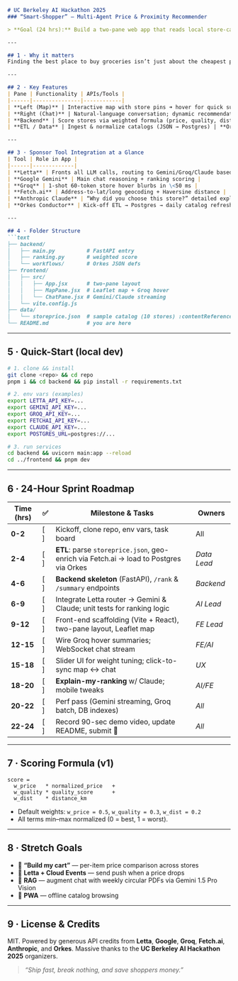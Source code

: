 ````markdown
# UC Berkeley AI Hackathon 2025  
### “Smart-Shopper” — Multi-Agent Price & Proximity Recommender

> **Goal (24 hrs):** Build a two-pane web app that reads local store-catalog data and, using a “kitchen-sink” stack of sponsor APIs, tells users where to shop based on **price, quality,** and **distance**.

---

## 1 · Why it matters
Finding the best place to buy groceries isn’t just about the cheapest price—it’s a trade-off between cost, product quality, and how far you have to travel. Our prototype answers that in real time, and shows **why** a store was recommended.

---

## 2 · Key Features
| Pane | Functionality | APIs/Tools |
|------|---------------|------------|
| **Left (Map)** | Interactive map with store pins ➜ hover for quick summary; click syncs chat | **Leaflet/Mapbox**, **Groq** (ultra-fast hover summaries) |
| **Right (Chat)** | Natural-language conversation; dynamic recommendations with inline “Open on Map” buttons | **Google Gemini**, **Anthropic Claude** (explain-my-ranking), **Letta** agent router |
| **Backend** | Score stores via weighted formula (price, quality, distance) | Custom FastAPI + **Fetch.ai** (geo/distances) |
| **ETL / Data** | Ingest & normalize catalogs (JSON → Postgres) | **Orkes Conductor** workflow |

---

## 3 · Sponsor Tool Integration at a Glance
| Tool | Role in App |
|------|-------------|
| **Letta** | Fronts all LLM calls, routing to Gemini/Groq/Claude based on task (ranking, summary, explanation) |
| **Google Gemini** | Main chat reasoning + ranking scoring |
| **Groq** | 1-shot 60-token store hover blurbs in \<50 ms |
| **Fetch.ai** | Address-to-lat/long geocoding + Haversine distance |
| **Anthropic Claude** | “Why did you choose this store?” detailed explanations |
| **Orkes Conductor** | Kick-off ETL → Postgres → daily catalog refresh |

---

## 4 · Folder Structure
```text
├── backend/
│   ├── main.py          # FastAPI entry
│   ├── ranking.py       # weighted score
│   └── workflows/       # Orkes JSON defs
├── frontend/
│   ├── src/
│   │   ├── App.jsx      # two-pane layout
│   │   ├── MapPane.jsx  # Leaflet map + Groq hover
│   │   └── ChatPane.jsx # Gemini/Claude streaming
│   └── vite.config.js
├── data/
│   └── storeprice.json  # sample catalog (10 stores) :contentReference[oaicite:0]{index=0}
└── README.md            # you are here
````

---

## 5 · Quick-Start (local dev)

```bash
# 1. clone && install
git clone <repo> && cd repo
pnpm i && cd backend && pip install -r requirements.txt

# 2. env vars (examples)
export LETTA_API_KEY=...
export GEMINI_API_KEY=...
export GROQ_API_KEY=...
export FETCHAI_API_KEY=...
export CLAUDE_API_KEY=...
export POSTGRES_URL=postgres://...

# 3. run services
cd backend && uvicorn main:app --reload
cd ../frontend && pnpm dev
```

---

## 6 · 24-Hour Sprint Roadmap

| Time (hrs) | ✅    | Milestone & Tasks                                                                      | Owners      |
| ---------- | ---- | -------------------------------------------------------------------------------------- | ----------- |
| **0-2**    | \[ ] | Kickoff, clone repo, env vars, task board                                              | All         |
| **2-4**    | \[ ] | **ETL**: parse `storeprice.json`, geo-enrich via Fetch.ai → load to Postgres via Orkes | *Data Lead* |
| **4-6**    | \[ ] | **Backend skeleton** (FastAPI), `/rank` & `/summary` endpoints                         | *Backend*   |
| **6-9**    | \[ ] | Integrate Letta router → Gemini & Claude; unit tests for ranking logic                 | *AI Lead*   |
| **9-12**   | \[ ] | Front-end scaffolding (Vite + React), two-pane layout, Leaflet map                     | *FE Lead*   |
| **12-15**  | \[ ] | Wire Groq hover summaries; WebSocket chat stream                                       | *FE/AI*     |
| **15-18**  | \[ ] | Slider UI for weight tuning; click-to-sync map ↔ chat                                  | *UX*        |
| **18-20**  | \[ ] | **Explain-my-ranking** w/ Claude; mobile tweaks                                        | *AI/FE*     |
| **20-22**  | \[ ] | Perf pass (Gemini streaming, Groq batch, DB indexes)                                   | *All*       |
| **22-24**  | \[ ] | Record 90-sec demo video, update README, submit 🎉                                     | *All*       |

---

## 7 · Scoring Formula (v1)

```text
score =
  w_price   * normalized_price   +
  w_quality * quality_score      +
  w_dist    * distance_km
```

* Default weights: `w_price = 0.5`, `w_quality = 0.3`, `w_dist = 0.2`
* All terms min–max normalized (0 = best, 1 = worst).

---

## 8 · Stretch Goals

* 🛒 **“Build my cart”** — per-item price comparison across stores
* 🔔 **Letta + Cloud Events** — send push when a price drops
* 🤖 **RAG** — augment chat with weekly circular PDFs via Gemini 1.5 Pro Vision
* 📱 **PWA** — offline catalog browsing

---

## 9 · License & Credits

MIT.
Powered by generous API credits from **Letta**, **Google**, **Groq**, **Fetch.ai**, **Anthropic**, and **Orkes**. Massive thanks to the **UC Berkeley AI Hackathon 2025** organizers.

> *“Ship fast, break nothing, and save shoppers money.”*

```
```
